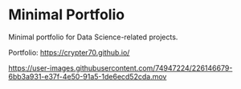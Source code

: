 # Minimal Portfolio

Minimal portfolio for Data Science-related projects.

Portfolio: https://crypter70.github.io/


https://user-images.githubusercontent.com/74947224/226146679-6bb3a931-e37f-4e50-91a5-1de6ecd52cda.mov


